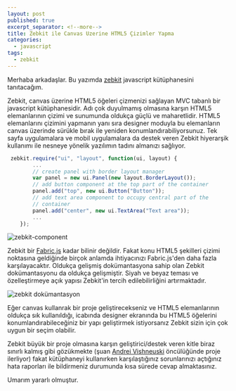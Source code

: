 ```yaml
---
layout: post
published: true
excerpt_separator: <!--more-->
title: Zebkit ile Canvas Uzerine HTML5 Çizimler Yapma
categories:
  - javascript
tags:
  - zebkit
---
```

Merhaba arkadaşlar. Bu yazımda [zebkit](http://www.zebkit.org) javascript kütüphanesini tanıtacağım. 

Zebkit, canvas üzerine HTML5 öğeleri çizmenizi sağlayan MVC tabanlı bir javascript kütüphanesidir. Adı çok duyulmamış olmasına karşın HTML5 elemanlarının çizimi ve sunumunda oldukça güçlü ve maharetlidir. HTML5 elemanlarını çizimini yapmanın yanı sıra designer moduyla bu elemanların canvas üzerinde sürükle bırak ile yeniden konumlandırabiliyorsunuz. Tek sayfa uygulamalara ve mobil uygulamalara da destek veren Zebkit hiyerarşik kullanımı ile nesneye yönelik yazılımın tadını almanızı sağlıyor.  

```js
 zebkit.require("ui", "layout", function(ui, layout) {
        ...
        // create panel with border layout manager
        var panel = new ui.Panel(new layout.BorderLayout());
        // add button component at the top part of the container
        panel.add("top", new ui.Button("Button"));
        // add text area component to occupy central part of the 
        // container
        panel.add("center", new ui.TextArea("Text area"));
        ...
    });
```

<!--more-->

![zebkit-component]({{site.baseurl}}/assets/media/zebkit-component.PNG)

Zebkit bir [Fabric.js](http://fabricjs.com/) kadar bilinir değildir. Fakat konu HTML5 şekilleri çizimi noktasına geldiğinde birçok anlamda ihtiyacınızı Fabric.js'den daha fazla karşılayacaktır. Oldukça gelişmiş dokümantasyona sahip olan Zebkit dokümantasyonu da oldukça gelişmiştir. Siyah ve beyaz teması ve özelleştirmeye açık yapısı Zebkit'in tercih edilebilirliğini artırmaktadır.

![zebkit dokümantasyon](http://www.zebkit.org/light/public/images/api-light.png?400x400)

Eğer canvas kullanrak bir proje geliştirecekseniz ve HTML5 elemanlarının oldukça sık kullanıldığı, icabında designer ekranında bu HTML5 öğelerini konumlandırabileceğiniz bir yapı geliştirmek istiyorsanız Zebkit sizin için çok uygun bir seçim olabilir. 

Zebkit büyük bir proje olmasına karşın geliştirici/destek veren kitle biraz sınırlı kalmış gibi gözükmekte (şuan [Andrei Vishneuski](https://github.com/barmalei/zebkit) öncülüğünde proje ilerliyor) fakat kütüphaneyi kullanırken karşılaştığınız sorunlarınızı açtığınız hata raporları ile bildirmeniz durumunda kısa sürede cevap almaktasınız. 

Umarım yararlı olmuştur.
